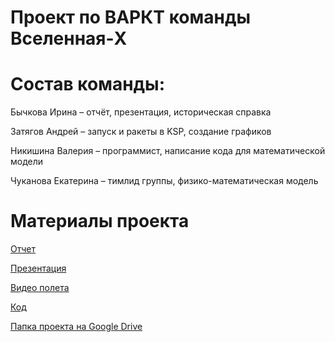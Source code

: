 # Проект по ВАРКТ команды Вселенная-X

# Состав команды:
Бычкова Ирина – отчёт, презентация, историческая справка

Затягов Андрей – запуск и ракеты в KSP, создание графиков

Никишина Валерия – программист, написание кода для математической модели

Чуканова Екатерина – тимлид группы, физико-математическая модель 

# Материалы проекта
[Отчет](https://docs.google.com/document/d/17pe_Jl59j8IpZEqOeiu3vdSnQRSU0tjL/edit?usp=drive_link&ouid=103808460640196347395&rtpof=true&sd=true)

[Презентация](https://docs.google.com/presentation/d/1O5MULsmXAj_VR8tFO_fEwPIFn77uXLD1/edit?usp=drive_link&ouid=103808460640196347395&rtpof=true&sd=true)

[Видео полета](https://drive.google.com/file/d/11Qo5MVXMJqZoMO0uANRrSLZd9ltYayBK/view?usp=drive_link)

[Код](https://drive.google.com/file/d/1hdX0oC8jgdA7fdCyw4c83E-oDJSiLClM/view?usp=drive_link)

[Папка проекта на Google Drive](https://drive.google.com/drive/u/0/folders/15cKDUxhLH-FcXhZOxcE84WXgKphlh09C)

